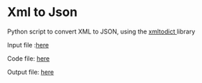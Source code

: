 # Xml to Json

Python script to convert XML to JSON, using the [xmltodict ](https://github.com/martinblech/xmltodict)library


Input file :[here](https://github.com/soukainaml/CareerMD/input_data.xml)

Code file: [here](https://github.com/soukainaml/CareerMD/blob/master/Main.ipynb)

Output file: [here](https://raw.githubusercontent.com/soukainaml/CareerMD/master/output_data.json)
